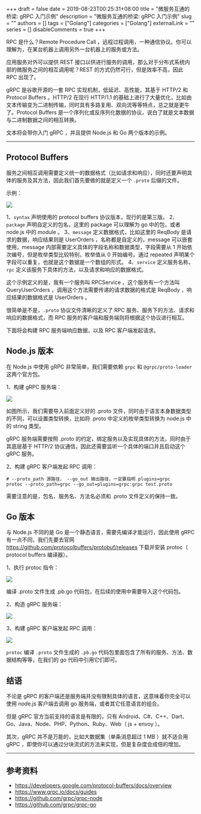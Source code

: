 +++
draft = false
date = 2019-08-23T00:25:31+08:00
title = "微服务互通的桥梁: gRPC 入门示例"
description = "微服务互通的桥梁: gRPC 入门示例"
slug = ""
authors = []
tags = ["Golang"]
categories = ["Golang"]
externalLink = ""
series = []
disableComments = true
+++


RPC 是什么？Remote Procedure Call ，远程过程调用，一种通信协议。你可以理解为，在某台机器上调用另外一台机器上的服务或方法。

应用服务对外可以提供 REST 接口以供进行服务的调用，那么对于分布式系统内部的微服务之间的相互调用呢？REST 的方式仍然可行，但是效率不高，因此 RPC 出现了。

gRPC 是谷歌开源的一套 RPC 实现机制，低延迟、高性能，其基于 HTTP/2 和 Protocol Buffers 。HTTP/2 在现行 HTTP/1.1 的基础上进行了大量优化，比如由文本传输变为二进制传输，同时具有多路复用、双向流等等特点，总之就是更牛了。Protocol Buffers 是一个序列化或反序列化数据的协议，说白了就是文本数据与二进制数据之间的相互转换。


文本将会带你入门 gRPC ，并且提供 Node.js 和 Go 两个版本的示例。

---

## Protocol Buffers

服务之间相互调用需要定义统一的数据格式（比如请求和响应），同时还要声明具体的服务及其方法，因此我们首先要做的就是定义一个 `.proto` 后缀的文件。

示例：

![](https://raw.githubusercontent.com/RifeWang/images/master/middleware/grpc1.png)

1、`syntax` 声明使用的 protocol buffers 协议版本，现行的是第三版。
2、`package` 声明自定义的包名，这里的 package 可以理解为 go 中的包，或者 node.js 中的 module 。
3、`message` 定义数据格式，比如这里的 ReqBody 是请求的数据，响应结果则是 UserOrders ，名称都是自定义的，message 可以嵌套使用，message 内部需要定义具体的字段名称和数据类型，字段需要从 1 开始依次编号，但是枚举类型比较特别，枚举值从 0 开始编号。通过 repeated 声明某个字段可以重复，也就是这个数据是一个数组的形式。
4、`service` 定义服务名称，`rpc` 定义该服务下具体的方法，以及请求和响应的数据格式。

这个示例定义的是，我有一个服务叫 RPCService ，这个服务有一个方法叫 QueryUserOrders ，调用这个方法需要传递的请求数据的格式是 ReqBody ，响应结果的数据格式是 UserOrders 。

很简单是不是，`.proto` 协议文件清晰的定义了 RPC 服务、服务下的方法、请求和响应的数据格式，而 RPC 服务的客户端和服务端则将根据这个协议进行相互。

下面将会构建 RPC 服务端响应数据，以及 RPC 客户端发起请求。


## Node.js 版本

在 Node.js 中使用 gRPC 非常简单，我们需要依赖 `grpc` 和 `@grpc/proto-loader` 这两个官方包。

1、构建 gRPC 服务端：

![](https://raw.githubusercontent.com/RifeWang/images/master/middleware/grpc2.jpeg)

如图所示，我们需要导入前面定义好的 .proto 文件，同时由于语言本身数据类型的不同，可以设置类型转换，比如将 .proto 中定义的枚举类型转换为 node.js 中的 string 类型。

gRPC 服务端需要按照 .proto 的约定，绑定服务以及实现具体的方法，同时由于其底层基于 HTTP/2 协议通信，因此还需要监听一个具体的端口并且启动这个 gRPC 服务。


2、构建 gRPC 客户端发起 RPC 调用：

```
# --proto_path 源路径， --go_out 输出路径，一定要指明 plugins=grpc
protoc --proto_path=grpc --go_out=plugins=grpc:grpc test.proto
```

需要注意的是，包名、服务名、方法名必须和 .proto 文件定义的保持一致。


## Go 版本

与 Node.js 不同的是 Go 是一个静态语言，需要先编译才能运行，因此使用 gRPC 有一点不同，我们先要去官网
https://github.com/protocolbuffers/protobuf/releases
下载并安装 protoc（ protocol buffers 编译器）。

1、执行 protoc 指令：

![](https://raw.githubusercontent.com/RifeWang/images/master/middleware/grpc3.png)

编译 .proto 文件生成 .pb.go 代码包，在后续的使用中需要导入这个代码包。


2、构造 gRPC 服务端：

![](https://raw.githubusercontent.com/RifeWang/images/master/middleware/grpc4.jpeg)

3、构建 gRPC 客户端发起 RPC 调用：

![](https://raw.githubusercontent.com/RifeWang/images/master/middleware/grpc5.png)

`protoc` 编译 `.proto` 文件生成的 `.pb.go` 代码包里面包含了所有的服务、方法、数据结构等等，在我们的 go 代码中引用它们即可。


## 结语

不论是 gRPC 的客户端还是服务端并没有限制具体的语言，这意味着你完全可以使用 node.js 客户端去调用 go 服务端，或者其它任意语言的组合。

但是 gRPC 官方当前支持的语言是有限的，只有 Android、C#、C++、Dart、Go、Java、Node、PHP、Python、Ruby、Web（ js + envoy ）。

其次，gRPC 并不是万能的，比如大数据集（单条消息超过 1 MB ）就不适合用 gRPC ，即使你可以通过分块流式的方法来实现，但是复杂度会成倍的增加。



---

## 参考资料

- https://developers.google.com/protocol-buffers/docs/overview
- https://www.grpc.io/docs/guides
- https://github.com/grpc/grpc-node
- https://github.com/grpc/grpc-go
